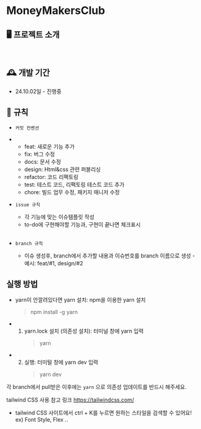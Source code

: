 # MoneyMakersClub

## 🖥️ 프로젝트 소개

<br>

## 🕰️ 개발 기간

- 24.10.02일 - 진행중

## 📝 규칙

- `커밋 컨벤션`
- - feat: 새로운 기능 추가
  - fix: 버그 수정
  - docs: 문서 수정
  - design: Html&css 관련 퍼블리싱
  - refactor: 코드 리팩토링
  - test: 테스트 코드, 리팩토링 테스트 코드 추가
  - chore: 빌드 업무 수정, 패키지 매니저 수정
    <br>
- `issue 규칙`

  - 각 기능에 맞는 이슈템플릿 작성
  - to-do에 구현해야할 기능과, 구현이 끝나면 체크표시

  <br>

- `branch 규칙`
  - 이슈 생성후, branch에서 추가할 내용과 이슈번호를 branch 이름으로 생성 - 예시: feat/#1, design/#2
    <br>

## 실행 방법

- yarn이 안깔려있다면 yarn 설치: npm을 이용한 yarn 설치
  > npm install -g yarn
- 1. yarn.lock 설치 (의존성 설치): 터미널 창에 yarn 입력
     > yarn
- 2. 실행: 터미털 창에 yarn dev 입력
     > yarn dev

각 branch에서 pull받은 이후에는 `yarn` 으로 의존성 업데이트를 반드시 해주세요.

tailwind CSS 사용 참고 링크
https://tailwindcss.com/

- tailwind CSS 사이트에서 ctrl + K를 누르면 원하는 스타일을 검색할 수 있어요! ex) Font Style, Flex ..
